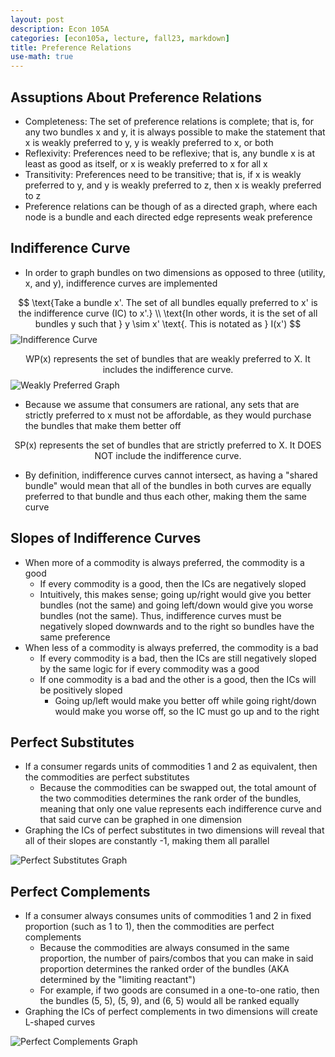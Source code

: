 ```yaml
---
layout: post
description: Econ 105A
categories: [econ105a, lecture, fall23, markdown]
title: Preference Relations
use-math: true
---
```


## Assuptions About Preference Relations

- Completeness: The set of preference relations is complete; that is, for any two bundles x and y, it is always possible to make the statement that x is weakly preferred to y, y is weakly preferred to x, or both
- Reflexivity: Preferences need to be reflexive; that is, any bundle x is at least as good as itself, or x is weakly preferred to x for all x
- Transitivity: Preferences need to be transitive; that is, if x is weakly preferred to y, and y is weakly preferred to z, then x is weakly preferred to z
- Preference relations can be though of as a directed graph, where each node is a bundle and each directed edge represents weak preference

## Indifference Curve

- In order to graph bundles on two dimensions as opposed to three (utility, x, and y), indifference curves are implemented

$$
\text{Take a bundle x'. The set of all bundles equally preferred to x' is the indifference curve (IC) to x'.} \\
\text{In other words, it is the set of all bundles y such that } y \sim x' \text{. This is notated as } I(x') 
$$
![Indifference Curve](https://cdn1.byjus.com/wp-content/uploads/2019/07/Indifference-Map.png)

$$
\text{WP(x) represents the set of bundles that are weakly preferred to X. It includes the indifference curve.}
$$
![Weakly Preferred Graph](https://o.quizlet.com/wJ7B-xQ-faOh-OExWKm8yw.png)

- Because we assume that consumers are rational, any sets that are strictly preferred to x must not be affordable, as they would purchase the bundles that make them better off

$$
\text{SP(x) represents the set of bundles that are strictly preferred to X. It DOES NOT include the indifference curve.}
$$

- By definition, indifference curves cannot intersect, as having a "shared bundle" would mean that all of the bundles in both curves are equally preferred to that bundle and thus each other, making them the same curve

## Slopes of Indifference Curves

- When more of a commodity is always preferred, the commodity is a good
    - If every commodity is a good, then the ICs are negatively sloped
    - Intuitively, this makes sense; going up/right would give you better bundles (not the same) and going left/down would give you worse bundles (not the same). Thus, indifference curves must be negatively sloped downwards and to the right so bundles have the same preference
- When less of a commodity is always preferred, the commodity is a bad
    - If every commodity is a bad, then the ICs are still negatively sloped by the same logic for if every commodity was a good
    - If one commodity is a bad and the other is a good, then the ICs will be positively sloped
        - Going up/left would make you better off while going right/down would make you worse off, so the IC must go up and to the right

## Perfect Substitutes

- If a consumer regards units of commodities 1 and 2 as equivalent, then the commodities are perfect substitutes
    - Because the commodities can be swapped out, the total amount of the two commodities determines the rank order of the bundles, meaning that only one value represents each indifference curve and that said curve can be graphed in one dimension
- Graphing the ICs of perfect substitutes in two dimensions will reveal that all of their slopes are constantly -1, making them all parallel

![Perfect Substitutes Graph](https://homework.study.com/cimages/multimages/16/graph14628904268552216484.jpg)

## Perfect Complements

- If a consumer always consumes units of commodities 1 and 2 in fixed proportion (such as 1 to 1), then the commodities are perfect complements
    - Because the commodities are always consumed in the same proportion, the number of pairs/combos that you can make in said proportion determines the ranked order of the bundles (AKA determined by the "limiting reactant")
    - For example, if two goods are consumed in a one-to-one ratio, then the bundles (5, 5), (5, 9), and (6, 5) would all be ranked equally
- Graphing the ICs of perfect complements in two dimensions will create L-shaped curves

![Perfect Complements Graph](https://www.researchgate.net/publication/357040490/figure/fig3/AS:1101640467775555@1639662963619/The-indifference-curve-of-perfect-complements.jpg)